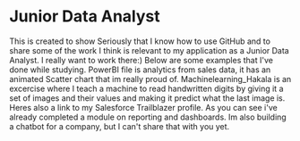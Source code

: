 # Junior Data Analyst
This is created to show Seriously that I know how to use GitHub and to share some of the work I think is relevant to my application as a Junior Data Analyst. I really want to work there:)
Below are some examples that I've done while studying.
PowerBI file is analytics from sales data, it has an animated Scatter chart that im really proud of.
Machinelearning_Hakala is an excercise where I teach a machine to read handwritten digits by giving it a set of images and their values and making it predict what the last image is.
Heres also a link to my Salesforce Trailblazer profile. As you can see i've already completed a module on reporting and dashboards.
Im also building a chatbot for a company, but I can't share that with you yet.
